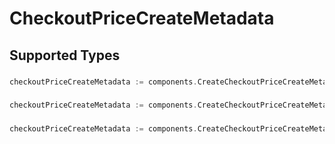 # CheckoutPriceCreateMetadata


## Supported Types

### 

```go
checkoutPriceCreateMetadata := components.CreateCheckoutPriceCreateMetadataStr(string{/* values here */})
```

### 

```go
checkoutPriceCreateMetadata := components.CreateCheckoutPriceCreateMetadataInteger(int64{/* values here */})
```

### 

```go
checkoutPriceCreateMetadata := components.CreateCheckoutPriceCreateMetadataBoolean(bool{/* values here */})
```


